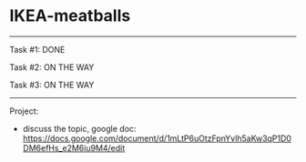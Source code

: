 # IKEA-meatballs
---------------------------------
Task #1: DONE

Task #2: ON THE WAY

Task #3: ON THE WAY

---------------------------------
Project:
  - discuss the topic, google doc: https://docs.google.com/document/d/1mLtP6uOtzFpnYvlh5aKw3qP1D0DM6efHs_e2M6iu9M4/edit
